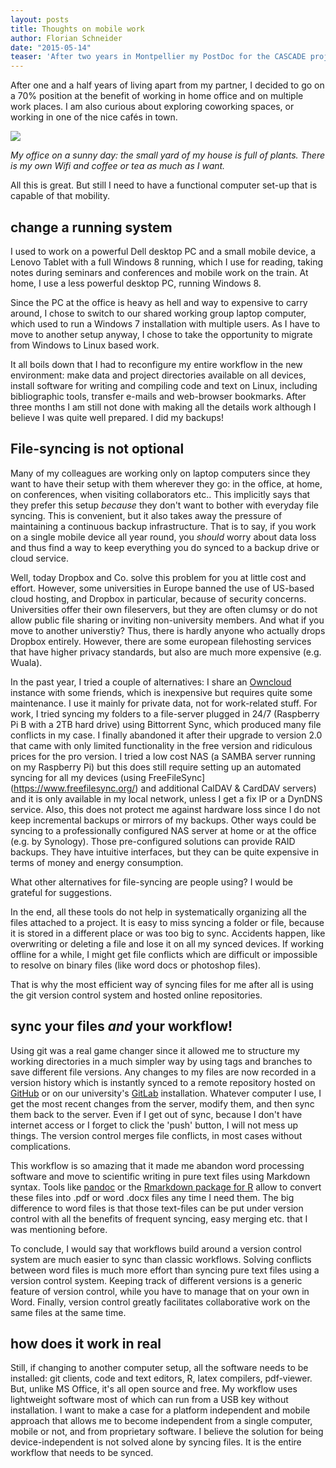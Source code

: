 ```yaml
---
layout: posts
title: Thoughts on mobile work
author: Florian Schneider
date: "2015-05-14"
teaser: 'After two years in Montpellier my PostDoc for the CASCADE project draws to an end. Three months left to finish pending tasks, write publications and attend a meeting on Crete. Luckily, I was able to extend my contract until August with the unique opportunity to explore a new working concept: part-time, mobile and home-office work.'
---
```


After one and a half years of living apart from my partner, I decided to go on a 70% position at the benefit of working in home office and on multiple work places. I am also curious about exploring coworking spaces, or working in one of the nice cafés in town.

![](../_assets/homeoffice.jpg)

*My office on a sunny day: the small yard of my house is full of plants. There is my own Wifi and coffee or tea as much as I want.*

All this is great. But still I need to have a functional computer set-up that is capable of that mobility.

## change a running system

I used to work on a powerful Dell desktop PC and a small mobile device, a Lenovo Tablet with a full Windows 8 running, which I use for reading, taking notes during seminars and conferences and mobile work on the train. At home, I use a less powerful desktop PC, running Windows 8.

Since the PC at the office is heavy as hell and way to expensive to carry around, I chose to switch to our shared working group laptop computer, which used to run a Windows 7 installation with multiple users. As I have to move to another setup anyway, I chose to take the opportunity to migrate from Windows to Linux based work.

It all boils down that I had to reconfigure my entire workflow in the new environment: make data and project directories available on all devices, install software for writing and compiling code and text on Linux, including bibliographic tools, transfer e-mails and web-browser bookmarks. After three months I am still not done with making all the details work although I believe I was quite well prepared. I did my backups!

## File-syncing is not optional

Many of my colleagues are working only on laptop computers since they want to have their setup with them wherever they go: in the office, at home, on conferences, when visiting collaborators etc.. This implicitly says that they prefer this setup *because* they don't want to bother with everyday file syncing. This is convenient, but it also takes away the pressure of maintaining a continuous backup infrastructure. That is to say, if you work on a single mobile device all year round, you *should* worry about data loss and thus find a way to keep everything you do synced to a backup drive or cloud service.

Well, today Dropbox and Co. solve this problem for you at little cost and effort. However, some universities in Europe banned the use of US-based cloud hosting, and Dropbox in particular, because of security concerns. Universities offer their own fileservers, but they are often clumsy or do not allow public file sharing or inviting non-university members. And what if you move to another universtiy? Thus, there is hardly anyone who actually drops Dropbox entirely. However, there are some european filehosting services that have higher privacy standards, but also are much more expensive (e.g. Wuala).

In the past year, I tried a couple of alternatives: I share an [Owncloud](https://owncloud.org) instance with some friends, which is  inexpensive but requires quite some maintenance. I use it mainly for private data, not for work-related stuff. For work, I tried syncing my folders to a file-server plugged in 24/7 (Raspberry Pi B with a 2TB hard drive) using Bittorrent Sync, which produced many file conflicts in my case. I finally abandoned it after their upgrade to version 2.0 that came with only limited functionality in the free version and ridiculous prices for the pro version. I tried a low cost NAS (a SAMBA server running on my Raspberry Pi) but this does still require setting up an automated syncing for all my devices (using FreeFileSync](https://www.freefilesync.org/) and additional CalDAV & CardDAV servers) and it is only available in my local network, unless I get a fix IP or a DynDNS service. Also, this does not protect me against hardware loss since I do not keep incremental backups or mirrors of my backups. Other ways could be syncing to a professionally configured NAS server at home or at the office (e.g. by Synology). Those pre-configured solutions can provide RAID backups. They have intuitive interfaces, but they can be quite expensive in terms of money and energy consumption.

What other alternatives for file-syncing are people using? I would be grateful for suggestions.

In the end, all these tools do not help in systematically organizing all the files attached to a project. It is easy to miss syncing a folder or file, because it is stored in a different place or was too big to sync. Accidents happen, like overwriting  or deleting a file and lose it on all my synced devices. If working offline for a while, I might get file conflicts which are difficult or impossible to resolve on binary files (like word docs or photoshop files).

That is why the most efficient way of syncing files for me after all is using the git version control system and hosted online repositories.

## sync your files *and* your workflow!

Using git was a real game changer since it allowed me to structure my working directories in a much simpler way  by using tags and branches to save different file versions. Any changes to my files are now recorded in a version history which is instantly synced to a remote repository hosted on [GitHub](https://github.com/fdschneider) or on our university's [GitLab](https://about.gitlab.com/) installation. Whatever computer I use, I get the most recent changes from the server, modify them, and then sync them back to the server.
Even if I get out of sync, because I don't have internet access or I forget to click the 'push' button, I will not mess up things. The version control merges file conflicts, in most cases without complications.

This workflow is so amazing that it made me abandon word processing software and move to scientific writing in pure text files using Markdown syntax. Tools like [pandoc](http://pandoc.org/) or the [Rmarkdown package for R](http://rmarkdown.rstudio.com/) allow to convert these files into .pdf or word .docx files any time I need them. The big difference to word files is that those text-files can be put under version control with all the benefits of frequent syncing, easy merging etc. that I was mentioning before.

To conclude, I would say that workflows build around a version control system are much easier to sync than classic workflows. Solving conflicts between word files is much more effort than syncing pure text files using a version control system. Keeping track of different versions is a generic feature of version control, while you have to manage that on your own in Word. Finally, version control greatly facilitates collaborative work on the same files at the same time.

## how does it work in real

Still, if changing to another computer setup, all the software needs to be installed: git clients, code and text editors, R, latex compilers, pdf-viewer. But, unlike MS Office, it's all open source and free. My workflow uses lightweight software most of which can run from a USB key without installation.
I want to make a case for a platform independent and mobile approach that allows me to become independent from a single computer, mobile or not, and from proprietary software. I believe the solution for being device-independent is not solved alone by syncing files. It is the entire workflow that needs to be synced.

